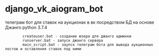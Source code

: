# django_vk_aiogram_bot
телеграм бот для ставок на аукционах в вк посредством БД на основе Джанго python 3.7.4

            createuser.bat - создание юзера для джанго админки
            runserver.bat - запуск джанго сервера
            main_script.bat - заупск телеграм бота для вывода аукционных постов и оставления ставок под ними
